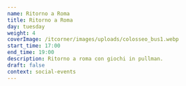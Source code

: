 ```yaml
---
name: Ritorno a Roma
title: Ritorno a Roma
day: tuesday
weight: 4
coverImage: /itcorner/images/uploads/colosseo_bus1.webp
start_time: 17:00
end_time: 19:00
description: Ritorno a roma con giochi in pullman.
draft: false
context: social-events
---
```

